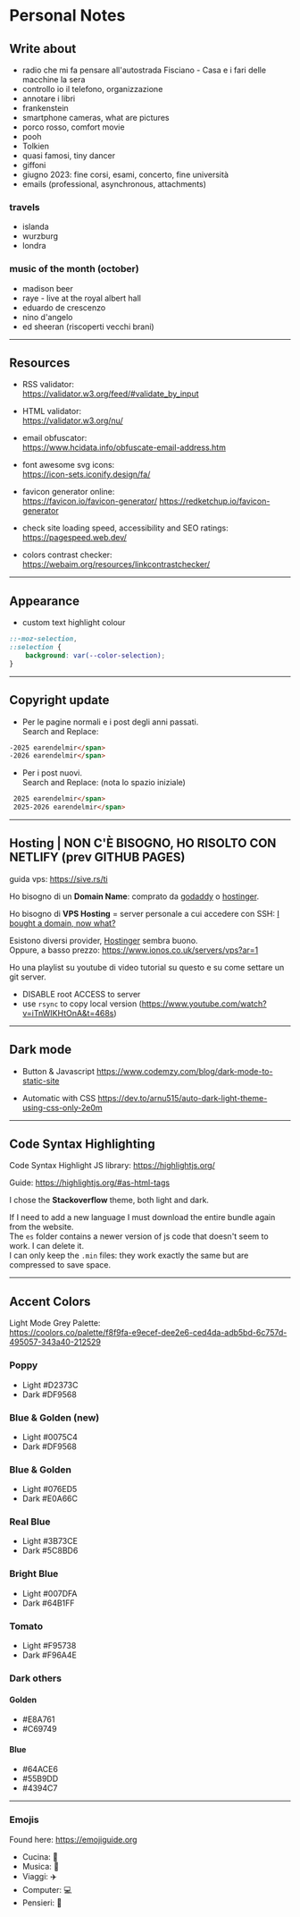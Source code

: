 # Personal Notes

## Write about

+ radio che mi fa pensare all'autostrada Fisciano - Casa e i fari delle macchine la sera
+ controllo io il telefono, organizzazione
+ annotare i libri
+ frankenstein
+ smartphone cameras, what are pictures
+ porco rosso, comfort movie
+ pooh
+ Tolkien
+ quasi famosi, tiny dancer
+ giffoni
+ giugno 2023: fine corsi, esami, concerto, fine università
+ emails (professional, asynchronous, attachments)

### travels

+ islanda
+ wurzburg
+ londra

### music of the month (october)

+ madison beer
+ raye - live at the royal albert hall
+ eduardo de crescenzo
+ nino d'angelo
+ ed sheeran (riscoperti vecchi brani)

- - - - - - - - - - - - - - - - - - - - - - - - - - - - - - - - - - - - - - - -

## Resources

+ RSS validator:  
https://validator.w3.org/feed/#validate_by_input

+ HTML validator:  
https://validator.w3.org/nu/

+ email obfuscator:  
https://www.hcidata.info/obfuscate-email-address.htm

+ font awesome svg icons:  
https://icon-sets.iconify.design/fa/

+ favicon generator online:  
https://favicon.io/favicon-generator/
https://redketchup.io/favicon-generator

+ check site loading speed, accessibility and SEO ratings:  
https://pagespeed.web.dev/

+ colors contrast checker:  
https://webaim.org/resources/linkcontrastchecker/

- - - - - - - - - - - - - - - - - - - - - - - - - - - - - - - - - - - - - - - -

## Appearance

+ custom text highlight colour

```css
::-moz-selection,
::selection {
    background: var(--color-selection);
}
```

- - - - - - - - - - - - - - - - - - - - - - - - - - - - - - - - - - - - - - - -

## Copyright update

+ Per le pagine normali e i post degli anni passati.  
Search and Replace:  
```html
-2025 earendelmir</span>
-2026 earendelmir</span>
```

+ Per i post nuovi.  
Search and Replace: (nota lo spazio iniziale)  
```html
 2025 earendelmir</span>
 2025-2026 earendelmir</span>
```

- - - - - - - - - - - - - - - - - - - - - - - - - - - - - - - - - - - - - - - -

## Hosting | **NON C'È BISOGNO, HO RISOLTO CON NETLIFY (prev GITHUB PAGES)**

guida vps: https://sive.rs/ti

Ho bisogno di un **Domain Name**: comprato da [godaddy]() o [hostinger]().

Ho bisogno di **VPS Hosting** = server personale a cui accedere con SSH:
[I bought a domain, now what?](https://www.hostinger.com/tutorials/i-bought-a-domain-name-now-what)

Esistono diversi provider, [Hostinger](https://www.hostinger.com/vps-hosting) sembra buono.  
Oppure, a basso prezzo: https://www.ionos.co.uk/servers/vps?ar=1

Ho una playlist su youtube di video tutorial su questo e su come settare un git
server.

+ DISABLE root ACCESS to server
+ use `rsync` to copy local version (https://www.youtube.com/watch?v=iTnWIKHtOnA&t=468s)

- - - - - - - - - - - - - - - - - - - - - - - - - - - - - - - - - - - - - - - -

## Dark mode

+ Button & Javascript
    https://www.codemzy.com/blog/dark-mode-to-static-site

+ Automatic with CSS
    https://dev.to/arnu515/auto-dark-light-theme-using-css-only-2e0m

- - - - - - - - - - - - - - - - - - - - - - - - - - - - - - - - - - - - - - - -

## Code Syntax Highlighting

Code Syntax Highlight JS library: https://highlightjs.org/

Guide: https://highlightjs.org/#as-html-tags

I chose the **Stackoverflow** theme, both light and dark.

If I need to add a new language I must download the entire bundle again from the website.  
The `es` folder contains a newer version of js code that doesn't seem to work. I can delete it.  
I can only keep the `.min` files: they work exactly the same but are compressed to save space.

- - - - - - - - - - - - - - - - - - - - - - - - - - - - - - - - - - - - - - - -

## Accent Colors

Light Mode Grey Palette:  
https://coolors.co/palette/f8f9fa-e9ecef-dee2e6-ced4da-adb5bd-6c757d-495057-343a40-212529


### Poppy

+ Light #D2373C
+ Dark  #DF9568

### Blue & Golden (new)

+ Light #0075C4
+ Dark  #DF9568

### Blue & Golden

+ Light #076ED5
+ Dark  #E0A66C

### Real Blue

+ Light #3B73CE
+ Dark  #5C8BD6

### Bright Blue

+ Light #007DFA
+ Dark  #64B1FF

### Tomato

+ Light #F95738
+ Dark  #F96A4E

### Dark others

#### Golden

+ #E8A761
+ #C69749

#### Blue

+ #64ACE6
+ #55B9DD
+ #4394C7

- - - - - - - - - - - - - - - - - - - - - - - - - - - - - - - - - - - - - - - -

### Emojis

Found here: https://emojiguide.org

+ Cucina: &#127859;
+ Musica: &#127929;
+ Viaggi: &#9992;&#65039;
+ Computer: &#128187;
+ Pensieri: &#128173;
